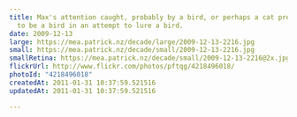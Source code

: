 ```yaml
---
title: Max's attention caught, probably by a bird, or perhaps a cat pretending
  to be a bird in an attempt to lure a bird.
date: 2009-12-13
large: https://mea.patrick.nz/decade/large/2009-12-13-2216.jpg
small: https://mea.patrick.nz/decade/small/2009-12-13-2216.jpg
smallRetina: https://mea.patrick.nz/decade/small/2009-12-13-2216@2x.jpg
flickrUrl: http://www.flickr.com/photos/pftqg/4218496018/
photoId: "4218496018"
createdAt: 2011-01-31 10:37:59.521516
updatedAt: 2011-01-31 10:37:59.521516

---
```


